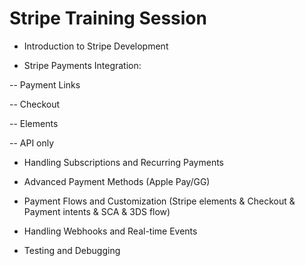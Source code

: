 # Stripe Training Session

- Introduction to Stripe Development

- Stripe Payments Integration:

-- Payment Links

-- Checkout

-- Elements

-- API only

- Handling Subscriptions and Recurring Payments

- Advanced Payment Methods (Apple Pay/GG)

- Payment Flows and Customization (Stripe elements & Checkout & Payment intents & SCA & 3DS flow)

- Handling Webhooks and Real-time Events

- Testing and Debugging
